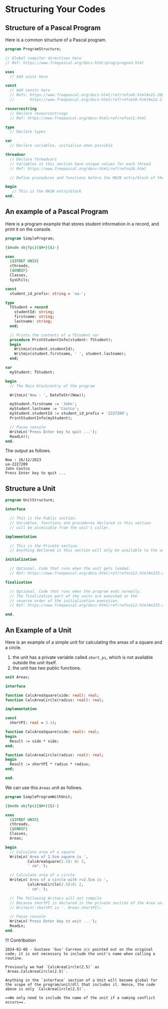 # Structuring Your Codes

## Structure of a Pascal Program

Here is a common structure of a Pascal program.

```pascal linenums="1"
program ProgramStructure;

// Global compiler directives here
// Ref: https://www.freepascal.org/docs-html/prog/progse3.html

uses
  // Add units here

const
  // Add consts here
  // Refs: https://www.freepascal.org/docs-html/ref/refse9.html#x21-200002.1
  //       https://www.freepascal.org/docs-html/ref/refse10.html#x22-210002.2

resourcestring
  // Declare resourcestrings
  // Ref: https://www.freepascal.org/docs-html/ref/refse11.html

type
  // Declare types

var
  // Declare variables, initialise when possible

threadvar
  // Declare threadvars
  // Variables in this section have unique values for each thread
  // Ref: https://www.freepascal.org/docs-html/ref/refse26.html

  // Define procedures and functions before the MAIN entry/block of the program

begin
   // This is the MAIN entry/block
end.         
```

## An example of a Pascal Program

Here is a program example that stores student information in a record, and print it on the console.

```pascal linenums="1"
program SimpleProgram;

{$mode objfpc}{$H+}{$J-}

uses
  {$IFDEF UNIX}
  cthreads,
  {$ENDIF}
  Classes,
  SysUtils;

const
  student_id_prefix: string = 'ua-';

type
  TStudent = record
    studentId: string;
    firstname: string;
    lastname: string;
  end;

  // Prints the contents of a TStudent var
  procedure PrintStudentInfo(student: TStudent);
  begin
    WriteLn(student.studentId);
    WriteLn(student.firstname, ' ', student.lastname);
  end;

var
  myStudent: TStudent;

begin
  // The Main block/entry of the program

  WriteLn('Now : ', DateToStr(Now));

  myStudent.firstname := 'John';
  myStudent.lastname := 'Costco';
  myStudent.studentId := student_id_prefix + '2227209';
  PrintStudentInfo(myStudent);

  // Pause console
  WriteLn('Press Enter key to quit ...');
  ReadLn();
end.
```

The output as follows.

```text
Now : 16/12/2023
ua-2227209
John Costco
Press Enter key to quit ...
```

## Structure a Unit

```pascal linenums="1"
program UnitStructure;

interface

  // This is the Public section.
  // Variables, functions and procedures declared in this section
  // will be accessible from the unit's caller.

implementation

  // This is the Private section.
  // Anything declared in this section will only be available to the unit.

initialization

  // Optional. Code that runs when the unit gets loaded.
  // Ref: https://www.freepascal.org/docs-html/ref/refse112.html#x233-25700016.2

finalization

  // Optional. Code that runs when the program ends normally.
  // The finalization part of the units are executed in the
  // reverse order of the initialization execution.
  // Ref: https://www.freepascal.org/docs-html/ref/refse112.html#x233-25700016.2

end.
```

## An Example of a Unit

Here is an example of a simple unit for calculating the areas of a square and a circle.

1. the unit has a private variable called `short_pi`, which is not available outside the unit itself.
2. the unit has two public functions.

```pascal linenums="1"
unit Areas;

interface

function CalcAreaSquare(side: real): real;
function CalcAreaCircle(radius: real): real;

implementation

const
  shortPI: real = 3.14;

function CalcAreaSquare(side: real): real;
begin
  Result := side * side;
end;

function CalcAreaCircle(radius: real): real;
begin
  Result := shortPI * radius * radius;
end;

end.
```

We can use this `Areas` unit as follows.

```pascal linenums="1" hl_lines="10 15 20"
program SimpleProgramWithUnit;

{$mode objfpc}{$H+}{$J-}

uses
  {$IFDEF UNIX}
  cthreads,
  {$ENDIF}
  Classes,
  Areas;

begin
  // Calculate area of a square
  WriteLn('Area of 2.5cm square is ',
          CalcAreaSquare(2.5): 0: 2,
          ' cm².');

  // Calculate area of a circle
  WriteLn('Area of a circle with r=2.5cm is ',
          CalcAreaCircle(2.5):0: 2,
          ' cm².');

  // The following WriteLn will not compile
  // Because shortPI is declared in the private section of the Area unit
  // WriteLn('shortPI is ', Areas.shortPI);

  // Pause console
  WriteLn('Press Enter key to exit ...');
  ReadLn;
end.
```

!!! Contribution

    2024-02-08 - Gustavo 'Gus' Carreno 🇵🇹 pointed out on the original code; it is not necessary to include the unit's name when calling a routine.

    Previously we had `CalcAreaCircle(2.5)` as `Areas.CalcAreaCircle(2.5)`.
    
    Anything in the `interface` section of a Unit will become global for the scope of the program/unit/dll that includes it. Hence, the code above is only `CalcAreaCircle(2.5)`.

    ==We only need to include the name of the unit if a naming conflict occurs==.